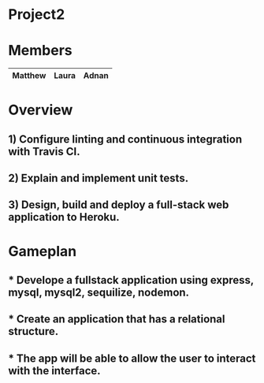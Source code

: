 # Project2

# Members



| Matthew    | Laura         | Adnan    |
| -----------|:-------------:|:--------:|


# Overview
## 1) Configure linting and continuous integration with Travis CI.
## 2) Explain and implement unit tests. 
## 3) Design, build and deploy a full-stack web application to Heroku. 

# Gameplan
## * Develope a fullstack application using express, mysql, mysql2, sequilize, nodemon.
## * Create an application that has a relational structure.
## * The app will be able to allow the user to interact with the interface.